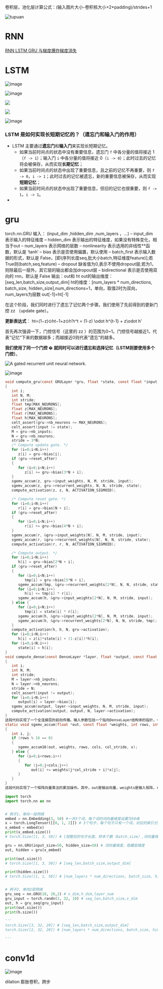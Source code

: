 卷积层，池化层计算公式：(输入图片大小-卷积核大小+2*padding)/strides+1 


![tupuan](https://pic1.zhimg.com/80/v2-5e5f687e78edd13e572039f5132f4248_720w.webp)

# RNN
[RNN LSTM GRU 与梯度爆炸梯度消失](https://zhuanlan.zhihu.com/p/28297161)



# LSTM


![image](https://cdn.staticaly.com/gh/andyye1999/picx-images-hosting@master/20230410/image.7fj9tyuzl0o0.webp)


![image](https://cdn.staticaly.com/gh/andyye1999/picx-images-hosting@master/20230405/image.4meykpdfxso0.webp)


![](https://pic2.zhimg.com/80/v2-ec148fed5f9397087e0aae2b7e05d241_720w.webp)

  
![](https://pic4.zhimg.com/80/v2-c50de47c672cfec7cd6671d3dc6a2147_720w.webp)


![image](https://cdn.staticaly.com/gh/andyye1999/picx-images-hosting@master/20230410/image.6vbfdnnthi00.webp)

### LSTM 是如何实现长短期记忆的？（遗忘门和输入门的作用）

-   LSTM 主要通过**遗忘门**和**输入门**来实现长短期记忆。
    -   如果当前时间点的状态中没有重要信息，遗忘门 `f` 中各分量的值将接近 1（`f -> 1`）；输入门 `i` 中各分量的值将接近 0（`i -> 0`）；此时过去的记忆将会被保存，从而实现**长期记忆**；
    -   如果当前时间点的状态中出现了重要信息，且之前的记忆不再重要，则 `f -> 0`，`i -> 1`；此时过去的记忆被遗忘，新的重要信息被保存，从而实现**短期记忆**；
    -   如果当前时间点的状态中出现了重要信息，但旧的记忆也很重要，则 `f -> 1`，`i -> 1`。
- 
# gru
torch.nn.GRU
输入：
(input_dim ,hidden_dim ,num_layers ，…)
– input_dim 表示输入的特征维度
– hidden_dim 表示输出的特征维度，如果没有特殊变化，相当于out
– num_layers 表示网络的层数
– nonlinearity 表示选用的非线性**函数，默认是 ‘tanh’
– bias 表示是否使用偏置，默认使用
– batch_first 表示输入数据的形式，默认是 False，[即(序列长度seq,批大小batch,特征维度feature)];若True则(batch,seq,feature)
– dropout 缺省值为0,表示不使用dropout层;若为1，则除最后一层外，其它层的输出都会加dropout层
– bidirectional 表示是否使用双向的 rnn，默认是 False
输出：out和 ht
out的输出维度：[seq_len,batch_size,output_dim]
ht的维度：[num_layers * num_directions, batch_size, hidden_size],num_directions=1，单向，取值2时为双向，num_layers为层数
out[-1]=ht[-1]


在这个阶段，我们同时进行了遗忘了记忆两个步骤。我们使用了先前得到的更新门控 zz （update gate）。

**更新表达式**： ht=(1−z)⊙ht−1+z⊙h′h^t = (1-z) \odot h^{t-1} + z\odot h'

首先再次强调一下，门控信号（这里的 zz ）的范围为0~1。门控信号越接近1，代表”记忆“下来的数据越多；而越接近0则代表”遗忘“的越多。

**我们使用了同一个门控 � 就同时可以进行遗忘和选择记忆（LSTM则要使用多个门控）**。  



![A gated recurrent unit neural network.](https://colah.github.io/posts/2015-08-Understanding-LSTMs/img/LSTM3-var-GRU.png)


![image](https://cdn.staticaly.com/gh/andyye1999/picx-images-hosting@master/20230410/image.6y51ii7mzyg0.webp)

```c
void compute_gru(const GRULayer *gru, float *state, const float *input)
{
   int i;
   int N, M;
   int stride;
   float tmp[MAX_NEURONS];
   float z[MAX_NEURONS];
   float r[MAX_NEURONS];
   float h[MAX_NEURONS];
   celt_assert(gru->nb_neurons <= MAX_NEURONS);
   celt_assert(input != state);
   M = gru->nb_inputs;
   N = gru->nb_neurons;
   stride = 3*N;
   /* Compute update gate. */
   for (i=0;i<N;i++)
      z[i] = gru->bias[i];
   if (gru->reset_after)
   {
      for (i=0;i<N;i++)
         z[i] += gru->bias[3*N + i];
   }
   sgemv_accum(z, gru->input_weights, N, M, stride, input);
   sgemv_accum(z, gru->recurrent_weights, N, N, stride, state);
   compute_activation(z, z, N, ACTIVATION_SIGMOID);

   /* Compute reset gate. */
   for (i=0;i<N;i++)
      r[i] = gru->bias[N + i];
   if (gru->reset_after)
   {
      for (i=0;i<N;i++)
         r[i] += gru->bias[4*N + i];
   }
   sgemv_accum(r, &gru->input_weights[N], N, M, stride, input);
   sgemv_accum(r, &gru->recurrent_weights[N], N, N, stride, state);
   compute_activation(r, r, N, ACTIVATION_SIGMOID);

   /* Compute output. */
   for (i=0;i<N;i++)
      h[i] = gru->bias[2*N + i];
   if (gru->reset_after)
   {
      for (i=0;i<N;i++)
         tmp[i] = gru->bias[5*N + i];
      sgemv_accum(tmp, &gru->recurrent_weights[2*N], N, N, stride, state);
      for (i=0;i<N;i++)
         h[i] += tmp[i] * r[i];
      sgemv_accum(h, &gru->input_weights[2*N], N, M, stride, input);
   } else {
      for (i=0;i<N;i++)
         tmp[i] = state[i] * r[i];
      sgemv_accum(h, &gru->input_weights[2*N], N, M, stride, input);
      sgemv_accum(h, &gru->recurrent_weights[2*N], N, N, stride, tmp);
   }
   compute_activation(h, h, N, gru->activation);
   for (i=0;i<N;i++)
      h[i] = z[i]*state[i] + (1-z[i])*h[i];
   for (i=0;i<N;i++)
      state[i] = h[i];
}
void compute_dense(const DenseLayer *layer, float *output, const float *input)
{
   int i;
   int N, M;
   int stride;
   M = layer->nb_inputs;
   N = layer->nb_neurons;
   stride = N;
   celt_assert(input != output);
   for (i=0;i<N;i++)
      output[i] = layer->bias[i];
   sgemv_accum(output, layer->input_weights, N, M, stride, input);
   compute_activation(output, output, N, layer->activation);
}
这段代码实现了一个全连接层的前向传播。输入参数包括一个指向DenseLayer结构体的指针，一个指向输出的指针和一个指向输入的指针。其中DenseLayer结构体包含了该层的权重、偏置、激活函数等信息。该函数首先将输出初始化为偏置，然后使用sgemvaccum函数计算输入和权重的乘积并累加到输出中。最后，使用computeactivation函数对输出进行激活函数处理。其中sgemvaccum函数实现了矩阵向量乘法的累加版本，computeactivation函数实现了不同激活函数的处理。
static void sgemv_accum(float *out, const float *weights, int rows, int cols, int col_stride, const float *x)
{
   int i, j;
   if (rows % 16 == 0)
   {
      sgemv_accum16(out, weights, rows, cols, col_stride, x);
   } else {
      for (i=0;i<rows;i++)
      {
         for (j=0;j<cols;j++)
            out[i] += weights[j*col_stride + i]*x[j];
      }
   }
}
这段代码实现了一个矩阵向量乘法的累加操作。其中，out是输出向量，weights是输入矩阵，rows是矩阵的行数，cols是矩阵的列数，col_stride是矩阵列之间的跨度，x是输入向量。如果rows是16的倍数，则调用sgemv_accum16函数进行计算，否则使用两层循环计算。在循环中，out[i]表示输出向量的第i个元素，weights[j*col_stride + i]表示输入矩阵第j列第i行的元素，x[j]表示输入向量的第j个元素。
```

```python
import torch
import torch.nn as nn


# 例子1，单向一层网络
embed = nn.Embedding(3, 50) #一共3个词，每个词的词向量维度设置为50维
x = torch.LongTensor([[0, 1, 2]]) # 3个句子，每个句子只有一个词，对应的索引分别时0，1，2
x_embed = embed(x)
print(x_embed.size())
# torch.Size([1, 3, 50]) # [规整后的句子长度，样本个数（batch_size）,词向量维度]

gru = nn.GRU(input_size=50, hidden_size=50) # 词向量维度，隐藏层维度
out, hidden = gru(x_embed)

print(out.size())
# torch.Size([1, 3, 50]) # [seq_len,batch_size,output_dim]

print(hidden.size())
# torch.Size([1, 1, 50]) # [num_layers * num_directions, batch_size, hidden_size]


# 例子2，单向2层网络
gru_seq = nn.GRU(10, 20,2) # x_dim,h_dim,layer_num
gru_input = torch.randn(3, 32, 10) # seq_len,batch_size,x_dim
out, h = gru_seq(gru_input)
print(out.size())
print(h.size())

'''
torch.Size([3, 32, 20]) # [seq_len,batch_size,output_dim]
torch.Size([2, 32, 20]) # [num_layers * num_directions, batch_size, hidden_size]

'''

```

# conv1d
![image](https://cdn.staticaly.com/gh/andyye1999/image-hosting@master/20221120/image.18x6t933e29s.webp)


dilation 膨胀卷积，跨步